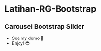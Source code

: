# Latihan-RG-Bootstrap

## Carousel Bootstrap Slider
* See my demo :monocle_face:
* Enjoy! :sunglasses:
